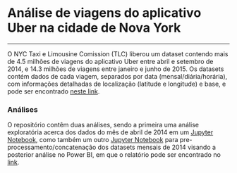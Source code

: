 # Análise de viagens do aplicativo Uber na cidade de Nova York
___

O NYC Taxi e Limousine Comission (TLC) liberou um dataset contendo mais de 4.5 milhões de viagens do aplicativo Uber entre abril e setembro de 2014, e 14.3 milhões de viagens entre janeiro e junho de 2015. Os datasets contém dados de cada viagem, separados por data (mensal/diária/horária), com informações detalhadas de localização (latitude e longitude) e base, e pode ser encontrado [neste link](https://www.kaggle.com/fivethirtyeight/uber-pickups-in-new-york-city).

### Análises

O repositório contêm duas análises, sendo a primeira uma análise exploratória acerca dos dados do mês de abril de 2014 em um [Jupyter Notebook](https://github.com/renan2scarvalho/Projetos/blob/main/Uber/Uber%20Abril.ipynb), como também um outro [Jupyter Notebook](https://github.com/renan2scarvalho/Projetos/blob/main/Uber/Preprocessing.ipynb) para pre-processamento/concatenação dos datasets mensais de 2014 visando a posterior análise no Power BI, em que o relatório pode ser encontrado no [link](https://app.powerbi.com/view?r=eyJrIjoiMjRkOTMxNWQtMzk1OS00MGZmLWFlODktZjM5MzRmMTJjNzA0IiwidCI6IjdlOTNlMjg2LWIyOWEtNDQ1NC1hNDFhLWU4NDE5ZWM5ZGViNSJ9&pageName=ReportSection).
